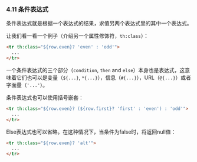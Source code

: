 ### 4.11 条件表达式

条件表达式就是根据一个表达式的结果，求值另两个表达式里的其中一个表达式。

让我们看一看一个例子（介绍另一个属性修饰符，`th:class`）：
```html
<tr th:class="${row.even}? 'even' : 'odd'">
  ...
</tr>
```
一个条件表达式的三个部分（`condition`, `then` and `else`）本身也是表达式，这意味着它们也可以是变量（`${...}`, `*{...}`），信息（`#{...}`），URL（`@{...}`）或者字面量（`'...'`）。

条件表达式也可以使用括号嵌套：
```html
<tr th:class="${row.even}? (${row.first}? 'first' : 'even') : 'odd'">
  ...
</tr>
```
Else表达式也可以省略。在这种情况下，当条件为false时，将返回null值：
```html
<tr th:class="${row.even}? 'alt'">
  ...
</tr>
```